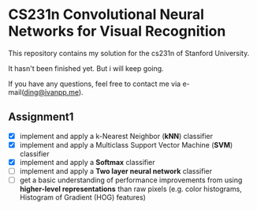 # CS231n Convolutional Neural Networks for Visual Recognition

This repository contains my solution for the cs231n of Stanford University.

It hasn't been finished yet. But i will keep going.

If you have any questions, feel free to contact me via e-mail(ding@ivanpp.me).

## Assignment1

- [x] implement and apply a k-Nearest Neighbor (**kNN**) classifier
- [x] implement and apply a Multiclass Support Vector Machine (**SVM**) classifier
- [x] implement and apply a **Softmax** classifier
- [ ] implement and apply a **Two layer neural network** classifier
- [ ] get a basic understanding of performance improvements from using **higher-level representations** than raw pixels (e.g. color histograms, Histogram of Gradient (HOG) features)